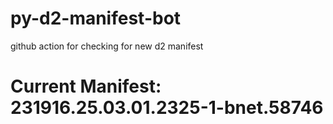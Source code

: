 # py-d2-manifest-bot
github action for checking for new d2 manifest

# Current Manifest: 231916.25.03.01.2325-1-bnet.58746